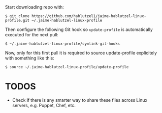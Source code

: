 Start downloading repo with:

```
$ git clone https://github.com/hablutzel1/jaime-hablutzel-linux-profile.git ~/.jaime-hablutzel-linux-profile
```

Then configure the following Git hook so `update-profile` is automatically executed for the next pull:

```
$ ~/.jaime-hablutzel-linux-profile/symlink-git-hooks
```

Now, only for this first pull it is required to source update-profile explicitely with something like this:

```
$ source ~/.jaime-hablutzel-linux-profile/update-profile
```

# TODOS #

* Check if there is any smarter way to share these files across Linux servers, e.g. Puppet, Chef, etc.
